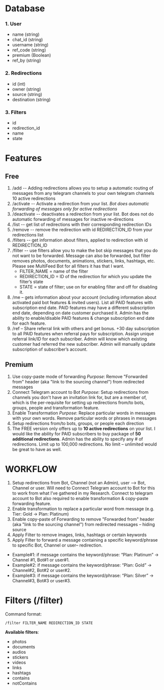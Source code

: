 # Database

### 1. User

- name (string)
- chat_id (string)
- username (string)
- ref_code (string)
- premium (Boolean)
- ref_by (string)


### 2. Redirections

- id (int)
- owner (string)
- source (string)
- destination (string)


### 3. Filters

- id
- redirection_id
- name
- state

# Features

## Free

1. /add -- Adding redirections allows you to setup a automatic routing of messages from any telegram channels to your own telegram channels
  10 active redirections
2. /activate -- Activate a redirection from your list. *Bot does automatic forwarding of messages only for active redirections*
3. /deactivate -- deactivates a redirection from your list.  Bot does not do automatic forwarding of messages for inactive re-directions
4. /list -- get list of redirections with their corresponding redirection IDs
5. /remove -- remove the redirection with id REDIRECTION_ID from your redirections list
6. /filters -- get information about filters, applied to redirection with id REDIRECTION_ID
7. /filter -- use filters allow you to make the bot skip messages that you do not want to be forwarded.
  Message can also be forwarded, but filter removes photos, documents, animations, stickers, links, hashtags, etc.
  Please see MultiFeed Bot for all filters it has that I want.  
    - FILTER_NAME = name of the filter 
    - REDIRECTION_ID = ID of the redirection for which you update the filter’s state
    - STATE = state of filter; use on for enabling filter and off for disabling it.
8. /me – gets information about your account (including information about activated paid bot features & invited users).
  List all PAID features with subscription end date.
  PAID features may have a different subscription end date, depending on date customer purchased it.
  Admin has the ability to enable/disable PAID features & change subscription end date for each feature.
9. /ref – Share referral link with others and get bonus. 
  +30 day subscription to all PAID features when referral pays for subscription.
  Assign unique referral link/ID for each subscriber.
  Admin will know which existing customer had referred the new subscriber.
  Admin will manually update subscription of subscriber’s account.

## Premium

1. Use copy-paste mode of forwarding 
  *Purpose*: Remove "Forwarded from" header (aka "link to the sourcing channel") from redirected messages
2. Connect Telegram account to Bot
  *Purpose*: Setup redirections from channels you don't have an invitation link for, but are a member of, which is the per-requisite for setting up redirections from/to bots, groups, people and transformation feature.
3. Enable Transformation
  *Purpose*: Replace particular words in messages with your own words.  Remove particular words or phrases in messages
4. Setup redirections from/to bots, groups, or people each direction 
5. The FREE version only offers up to **10 active redirections** on your list.
  I would like the ability for PAID subscribers to buy package of **50 additional redirections**.
  Admin has the ability to specify any # of redirections.
  Limit up to 100,000 redirections.
  No limit – unlimited would be great to have as well.


# WORKFLOW
1. Setup redirections from Bot, Channel (not an Admin), user -->  Bot, Channel or user.
  Will need to Connect Telegram account to Bot for this to work from what I’ve gathered in my Research.
  Connect to telegram account to Bot also required to enable transformation & copy-paste forwarding feature.
2. Enable transformation to replace a particular word from message (e.g. Tier: Gold -> Plan: Platinum)
3. Enable copy-paste of Forwarding to remove "Forwarded from" header (aka "link to the sourcing channel") from redirected messages – hiding source
4. Apply Filter to remove images, links, hashtags or certain keywords
5. Apply Filter to forward a message containing a specific keyword/phrase to specific Bot, Channel or user– redirection.  
  * Example#1: if message contains the keyword/phrase: “Plan: Platinum” -> Channel #1, Bot#1 or user#1.
  * Example#2: if message contains the keyword/phrase: “Plan: Gold” -> Channel#2, Bot#2 or user#2.
  * Example#3: if message contains the keyword/phrase: “Plan: Silver” -> Channel#3, Bot#3 or user#3.


# Filters (/filter)

Command format:

```/filter FILTER_NAME REDIRECTION_ID STATE```

**Available filters**:

- photos
- documents
- audios
- stickers
- videos
- links
- hashtags
- contains
- notContains